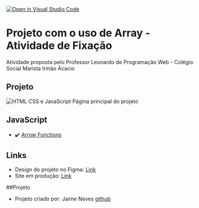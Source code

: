 [![Open in Visual Studio Code](https://classroom.github.com/assets/open-in-vscode-718a45dd9cf7e7f842a935f5ebbe5719a5e09af4491e668f4dbf3b35d5cca122.svg)](https://classroom.github.com/online_ide?assignment_repo_id=11573334&assignment_repo_type=AssignmentRepo)


# Projeto com o uso de Array - Atividade de Fixação
Atividade proposta pelo Professor Leonardo de Programação Web - Colégio Social Marista Irmão Ácacio  

## Projeto
![HTML CSS e JavaScript](https://user-images.githubusercontent.com/6599252/169671524-20a26724-5e54-4303-b63e-e3b2cc06c0fc.png)
Página principal do projeto

## JavaScript

- :heavy_check_mark: [Arrow Functions](#arrow-functions-em-javascript)
  
## Links

- Design do projeto no Figma: [Link](https://www.figma.com/file/oDQ3sehgATgbsjd7T914Ku/Credit-Cards?node-id=0%3A1)
- Site em produção: [Link](https://card-custom-html.vercel.app)

##Projeto 
- Projeto criado por: Jaime Neves  [github](https://github.com/jaimeneeves)
